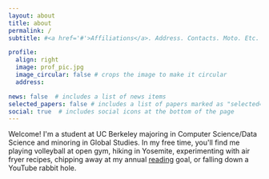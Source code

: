 ```yaml
---
layout: about
title: about
permalink: /
subtitle: #<a href='#'>Affiliations</a>. Address. Contacts. Moto. Etc.

profile:
  align: right
  image: prof_pic.jpg
  image_circular: false # crops the image to make it circular
  address: 

news: false  # includes a list of news items
selected_papers: false # includes a list of papers marked as "selected={true}"
social: true  # includes social icons at the bottom of the page
---
```

 

Welcome! I'm a student at UC Berkeley majoring in Computer Science/Data Science and minoring in Global Studies. In my free time, you'll find me playing volleyball at open gym, hiking in Yosemite, experimenting with air fryer recipes, chipping away at my annual [reading](https://www.goodreads.com/user/show/57533277-ellie) goal, or falling down a YouTube rabbit hole.




